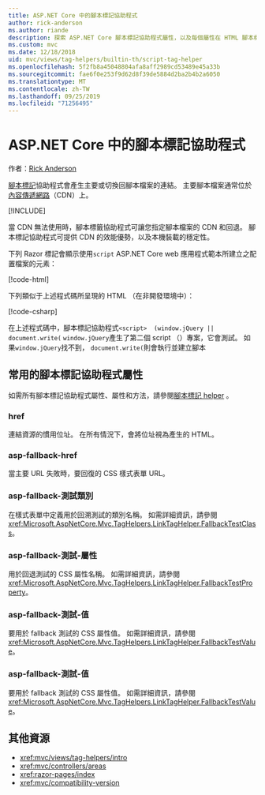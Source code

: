 ```yaml
---
title: ASP.NET Core 中的腳本標記協助程式
author: rick-anderson
ms.author: riande
description: 探索 ASP.NET Core 腳本標記協助程式屬性，以及每個屬性在 HTML 腳本標記的擴充行為中所扮演的角色。
ms.custom: mvc
ms.date: 12/18/2018
uid: mvc/views/tag-helpers/builtin-th/script-tag-helper
ms.openlocfilehash: 5f2fb8a45048804afa8aff2989cd53489e45a33b
ms.sourcegitcommit: fae6f0e253f9d62d8f39de5884d2ba2b4b2a6050
ms.translationtype: MT
ms.contentlocale: zh-TW
ms.lasthandoff: 09/25/2019
ms.locfileid: "71256495"
---
```

# <a name="script-tag-helper-in-aspnet-core"></a>ASP.NET Core 中的腳本標記協助程式

作者：[Rick Anderson](https://twitter.com/RickAndMSFT)

[腳本標記](xref:Microsoft.AspNetCore.Mvc.TagHelpers.ScriptTagHelper)協助程式會產生主要或切換回腳本檔案的連結。 主要腳本檔案通常位於[內容傳遞網路](/office365/enterprise/content-delivery-networks#what-exactly-is-a-cdn)（CDN）上。

[!INCLUDE[](~/includes/cdn.md)]

當 CDN 無法使用時，腳本標籤協助程式可讓您指定腳本檔案的 CDN 和回退。 腳本標記協助程式可提供 CDN 的效能優勢，以及本機裝載的穩定性。

下列 Razor 標記會顯示使用`script` ASP.NET Core web 應用程式範本所建立之配置檔案的元素：

[!code-html[](link-tag-helper/sample/_Layout.cshtml?name=snippet2)]

下列類似于上述程式碼所呈現的 HTML （在非開發環境中）：

[!code-csharp[](link-tag-helper/sample/HtmlPage2.html)]

在上述程式碼中，腳本標記協助程式`<script>  (window.jQuery || document.write(` `window.jQuery`產生了第二個 script （）專案，它會測試。 如果`window.jQuery`找不到， `document.write(`則會執行並建立腳本 

## <a name="commonly-used-script-tag-helper-attributes"></a>常用的腳本標記協助程式屬性

如需所有腳本標記協助程式屬性、屬性和方法，請參閱[腳本標記 helper](xref:Microsoft.AspNetCore.Mvc.TagHelpers.ScriptTagHelper) 。

### <a name="href"></a>href

連結資源的慣用位址。 在所有情況下，會將位址視為產生的 HTML。

### <a name="asp-fallback-href"></a>asp-fallback-href

當主要 URL 失敗時，要回復的 CSS 樣式表單 URL。

### <a name="asp-fallback-test-class"></a>asp-fallback-測試類別

在樣式表單中定義用於回溯測試的類別名稱。 如需詳細資訊，請參閱<xref:Microsoft.AspNetCore.Mvc.TagHelpers.LinkTagHelper.FallbackTestClass>。

### <a name="asp-fallback-test-property"></a>asp-fallback-測試-屬性

用於回退測試的 CSS 屬性名稱。 如需詳細資訊，請參閱<xref:Microsoft.AspNetCore.Mvc.TagHelpers.LinkTagHelper.FallbackTestProperty>。

### <a name="asp-fallback-test-value"></a>asp-fallback-測試-值

要用於 fallback 測試的 CSS 屬性值。 如需詳細資訊，請參閱<xref:Microsoft.AspNetCore.Mvc.TagHelpers.LinkTagHelper.FallbackTestValue>。

### <a name="asp-fallback-test-value"></a>asp-fallback-測試-值

要用於 fallback 測試的 CSS 屬性值。 如需詳細資訊，請參閱<xref:Microsoft.AspNetCore.Mvc.TagHelpers.LinkTagHelper.FallbackTestValue>。

## <a name="additional-resources"></a>其他資源

* <xref:mvc/views/tag-helpers/intro>
* <xref:mvc/controllers/areas>
* <xref:razor-pages/index>
* <xref:mvc/compatibility-version>
